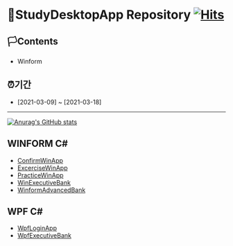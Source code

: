 # 🚩StudyDesktopApp Repository                                                 [![Hits](https://hits.seeyoufarm.com/api/count/incr/badge.svg?url=https%3A%2F%2Fgithub.com%2Fgjbae1212%2Fhit-counter)](https://hits.seeyoufarm.com)                    

## 🏳Contents
- Winform 

## ⏰기간
- [2021-03-09] ~ [2021-03-18]

--------------------------

[![Anurag's GitHub stats](https://github-readme-stats.vercel.app/api?username=anuraghazra)](https://github.com/anuraghazra/github-readme-stats)


## WINFORM C#
* [ConfirmWinApp](https://github.com/WhiteHair-H/StudyDesktopApp/tree/main/WinformApp/ConfirmWinApp)
* [ExcerciseWinApp](https://github.com/WhiteHair-H/StudyDesktopApp/tree/main/WinformApp/ExcerciseWinApp)
* [PracticeWinApp](https://github.com/WhiteHair-H/StudyDesktopApp/tree/main/WinformApp/PracticeWinApp)
* [WinExecutiveBank](https://github.com/WhiteHair-H/StudyDesktopApp/tree/main/WinformApp/WinExecutiveBank)
* [WinformAdvancedBank](https://github.com/WhiteHair-H/StudyDesktopApp/tree/main/WinformApp/WinformAdvancedBank)


## WPF C#
* [WpfLoginApp](https://github.com/WhiteHair-H/StudyDesktopApp/tree/main/WPFApp/WpfAdvBank)
* [WpfExecutiveBank](https://github.com/WhiteHair-H/StudyDesktopApp/tree/main/WPFApp/WpfExecutiveBank)







